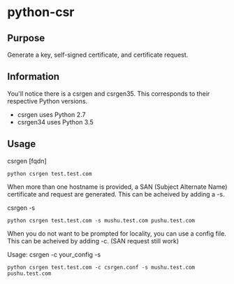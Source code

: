 # python-csr
## Purpose
Generate a key, self-signed certificate, and certificate request.

## Information
You'll notice there is a csrgen and csrgen35. This corresponds to their respective Python versions.
- csrgen uses Python 2.7
- csrgen34 uses Python 3.5

## Usage
csrgen [fqdn]

```
python csrgen test.test.com
```

When more than one hostname is provided, a SAN (Subject Alternate Name)
certificate and request are generated.  This can be acheived by adding a -s.

csrgen <hostname> -s <san0> <san1>

```
python csrgen test.test.com -s mushu.test.com pushu.test.com
```
When you do not want to be prompted for locality, you can use a config file.
This can be acheived by adding -c. (SAN request still work)

Usage: csrgen <hostnaem> -c your_config -s <san0> <san1>

```
python csrgen test.test.com -c csrgen.conf -s mushu.test.com pushu.test.com
```
